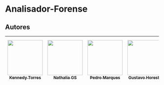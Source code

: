 # Analisador-Forense

## Autores

| [<img src="https://avatars.githubusercontent.com/u/128331199?v=4" width=115><br><sub>Kennedy Torres</sub>](https://github.com/Kennedy-Torres) |[<img src="https://avatars.githubusercontent.com/u/111468952?v=4" width=115><br><sub>Nathalia GS</sub>](https://github.com/nathi-gs) |[<img src="https://avatars.githubusercontent.com/u/116228124?v=4" width=115><br><sub>Pedro Marques</sub>](https://github.com/phxdablio) |[<img src="https://avatars.githubusercontent.com/u/101297032?v=4" width=115><br><sub>Gustavo Horeste</sub>](https://github.com/GustavoHoreste) |[<img src="https://avatars.githubusercontent.com/u/71994927?v=4" width=115><br><sub>Matheus Vinycius</sub>](https://github.com/matheus58) |
| :---: | :---: | :---: | :---: | :---: |
